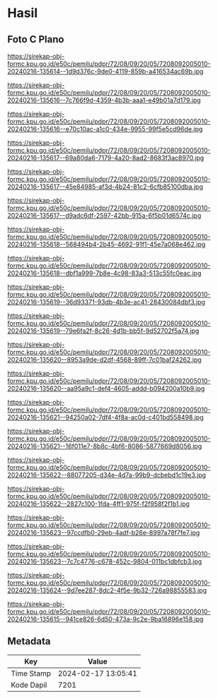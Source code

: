 # Hasil

## Foto C Plano

https://sirekap-obj-formc.kpu.go.id/e50c/pemilu/pdpr/72/08/09/20/05/7208092005010-20240216-135614--1d9d376c-9de0-4119-859b-a416534ac69b.jpg

https://sirekap-obj-formc.kpu.go.id/e50c/pemilu/pdpr/72/08/09/20/05/7208092005010-20240216-135616--7c766f9d-4359-4b3b-aaa1-e49b01a7d179.jpg

https://sirekap-obj-formc.kpu.go.id/e50c/pemilu/pdpr/72/08/09/20/05/7208092005010-20240216-135616--e70c10ac-a1c0-434e-9955-99f5e5cd96de.jpg

https://sirekap-obj-formc.kpu.go.id/e50c/pemilu/pdpr/72/08/09/20/05/7208092005010-20240216-135617--69a80da6-7179-4a20-8ad2-8683f3ac8970.jpg

https://sirekap-obj-formc.kpu.go.id/e50c/pemilu/pdpr/72/08/09/20/05/7208092005010-20240216-135617--45e84985-af3d-4b24-81c2-6cfb85100dba.jpg

https://sirekap-obj-formc.kpu.go.id/e50c/pemilu/pdpr/72/08/09/20/05/7208092005010-20240216-135617--d9adc6df-2597-42bb-915a-6f5b01d6574c.jpg

https://sirekap-obj-formc.kpu.go.id/e50c/pemilu/pdpr/72/08/09/20/05/7208092005010-20240216-135618--568494b4-2b45-4692-91f1-45e7a068e462.jpg

https://sirekap-obj-formc.kpu.go.id/e50c/pemilu/pdpr/72/08/09/20/05/7208092005010-20240216-135618--dbf1a999-7b8e-4c98-83a3-513c55fc0eac.jpg

https://sirekap-obj-formc.kpu.go.id/e50c/pemilu/pdpr/72/08/09/20/05/7208092005010-20240216-135619--36d93371-93db-4b3e-ac41-28430084dbf3.jpg

https://sirekap-obj-formc.kpu.go.id/e50c/pemilu/pdpr/72/08/09/20/05/7208092005010-20240216-135619--79e6fa2f-8c26-4d1b-bb5f-9d52702f5a74.jpg

https://sirekap-obj-formc.kpu.go.id/e50c/pemilu/pdpr/72/08/09/20/05/7208092005010-20240216-135620--8953a9de-d2df-4568-89ff-7c01baf24262.jpg

https://sirekap-obj-formc.kpu.go.id/e50c/pemilu/pdpr/72/08/09/20/05/7208092005010-20240216-135620--aa95a9c1-def4-4605-addd-b094200a10b9.jpg

https://sirekap-obj-formc.kpu.go.id/e50c/pemilu/pdpr/72/08/09/20/05/7208092005010-20240216-135621--94250a02-7df4-4f8a-ac0d-c401bd558498.jpg

https://sirekap-obj-formc.kpu.go.id/e50c/pemilu/pdpr/72/08/09/20/05/7208092005010-20240216-135621--16f011e7-8b8c-4bf6-8086-5877669d8056.jpg

https://sirekap-obj-formc.kpu.go.id/e50c/pemilu/pdpr/72/08/09/20/05/7208092005010-20240216-135622--88077205-d34e-4d7a-99b9-dcbebd1c19e3.jpg

https://sirekap-obj-formc.kpu.go.id/e50c/pemilu/pdpr/72/08/09/20/05/7208092005010-20240216-135622--2827c100-1fda-4ff1-975f-f2f958f2f1b1.jpg

https://sirekap-obj-formc.kpu.go.id/e50c/pemilu/pdpr/72/08/09/20/05/7208092005010-20240216-135623--97ccdfb0-29eb-4adf-b26e-8997a78f7fe7.jpg

https://sirekap-obj-formc.kpu.go.id/e50c/pemilu/pdpr/72/08/09/20/05/7208092005010-20240216-135623--7c7c4776-c678-452c-9804-011bc1dbfcb3.jpg

https://sirekap-obj-formc.kpu.go.id/e50c/pemilu/pdpr/72/08/09/20/05/7208092005010-20240216-135624--9d7ee287-8dc2-4f5e-9b32-726a98855583.jpg

https://sirekap-obj-formc.kpu.go.id/e50c/pemilu/pdpr/72/08/09/20/05/7208092005010-20240216-135615--941ce826-6d50-473a-9c2e-9ba16896e158.jpg


## Metadata

| Key        | Value               |
| ---------- | ------------------- |
| Time Stamp | 2024-02-17 13:05:41 |
| Kode Dapil | 7201                |



